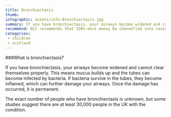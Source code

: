 ```yaml
---
title: Bronchiectasis
thumb: 
infographic: assets/info-Bronchiectasis.jpg
summary: If you have bronchiectasis, your airways become widened and cannot clear themselves properly.
recommend: BLF recommends that 150% more money be channelled into research on this important health issue. 
categories:
 - children
 - scotland  
---
```


###What is bronchiectasis?

If you have bronchiectasis, your airways become widened and cannot clear themselves properly. This means mucus builds up and the tubes can become infected by bacteria. If bacteria survive in the tubes, they become inflamed, which can further damage your airways. Once the damage has occurred, it is permanent.

The exact number of people who have bronchiectasis is unknown, but some studies suggest there are at least 30,000 people in the UK with the condition.